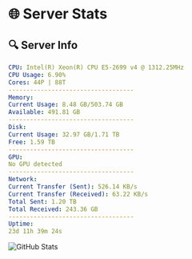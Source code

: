 # 🌐 Server Stats
## 🔍 Server Info
```yaml
CPU: Intel(R) Xeon(R) CPU E5-2699 v4 @ 1312.25MHz
CPU Usage: 6.90%
Cores: 44P | 88T
-----------------------------------
Memory:
Current Usage: 8.48 GB/503.74 GB
Available: 491.81 GB
-----------------------------------
Disk:
Current Usage: 32.97 GB/1.71 TB
Free: 1.59 TB
-----------------------------------
GPU:
No GPU detected
-----------------------------------
Network:
Current Transfer (Sent): 526.14 KB/s
Current Transfer (Received): 63.22 KB/s
Total Sent: 1.20 TB
Total Received: 243.36 GB
-----------------------------------
Uptime:
23d 11h 39m 24s
```
![GitHub Stats](https://img.shields.io/badge/Updated-2025-05-13_04:48:12-blue)